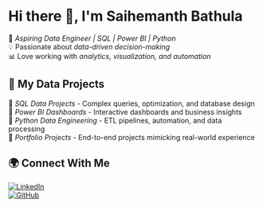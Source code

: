 # Hi there 👋, I'm Saihemanth Bathula  

🚀 *Aspiring Data Engineer | SQL | Power BI | Python*  
💡 Passionate about *data-driven decision-making*  
📊 Love working with *analytics, visualization, and automation*  

## 📂 My Data Projects  
🔹 *SQL Data Projects* - Complex queries, optimization, and database design  
🔹 *Power BI Dashboards* - Interactive dashboards and business insights  
🔹 *Python Data Engineering* - ETL pipelines, automation, and data processing  
🔹 *Portfolio Projects* - End-to-end projects mimicking real-world experience  

## 🌍 Connect With Me  
[![LinkedIn](https://img.shields.io/badge/LinkedIn-blue?logo=linkedin)](your-linkedin-link)  
[![GitHub](https://img.shields.io/badge/GitHub-black?logo=github)](your-github-link)
